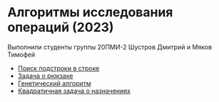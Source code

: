 # Алгоритмы исследования операций (2023)

Выполнили студенты группы 20ПМИ-2 Шустров Дмитрий и Мяков Тимофей 

+ [Поиск подстроки в строке](/lab_1/)
+ [Задача о рюкзаке](/lab_2/)
+ [Генетический алгоритм](/lab_3/)
+ [Квадратичная задача о назначениях](/lab_4/)
